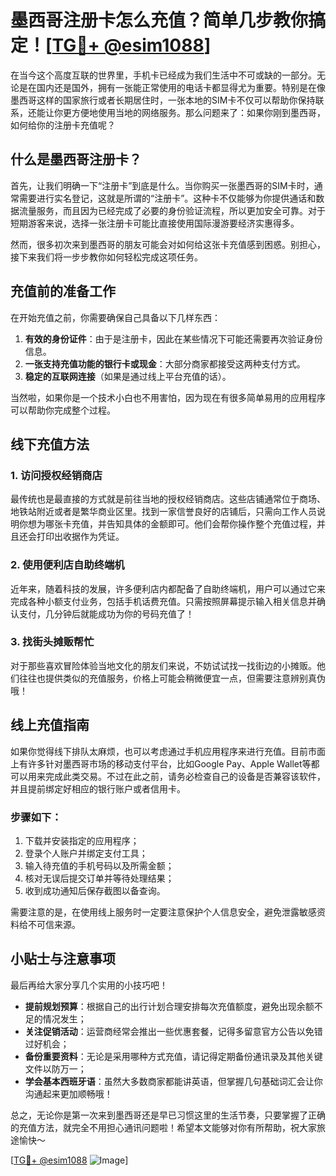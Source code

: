 # 墨西哥注册卡怎么充值？简单几步教你搞定！[[TG💪+ @esim1088](https://t.me/s/esim1088)]

在当今这个高度互联的世界里，手机卡已经成为我们生活中不可或缺的一部分。无论是在国内还是国外，拥有一张能正常使用的电话卡都显得尤为重要。特别是在像墨西哥这样的国家旅行或者长期居住时，一张本地的SIM卡不仅可以帮助你保持联系，还能让你更方便地使用当地的网络服务。那么问题来了：如果你刚到墨西哥，如何给你的注册卡充值呢？

## 什么是墨西哥注册卡？

首先，让我们明确一下“注册卡”到底是什么。当你购买一张墨西哥的SIM卡时，通常需要进行实名登记，这就是所谓的“注册卡”。这种卡不仅能够为你提供通话和数据流量服务，而且因为已经完成了必要的身份验证流程，所以更加安全可靠。对于短期游客来说，选择一张注册卡可能比直接使用国际漫游要经济实惠得多。

然而，很多初次来到墨西哥的朋友可能会对如何给这张卡充值感到困惑。别担心，接下来我们将一步步教你如何轻松完成这项任务。

## 充值前的准备工作

在开始充值之前，你需要确保自己具备以下几样东西：

1. **有效的身份证件**：由于是注册卡，因此在某些情况下可能还需要再次验证身份信息。
2. **一张支持充值功能的银行卡或现金**：大部分商家都接受这两种支付方式。
3. **稳定的互联网连接**（如果是通过线上平台充值的话）。

当然啦，如果你是一个技术小白也不用害怕，因为现在有很多简单易用的应用程序可以帮助你完成整个过程。

## 线下充值方法

### 1. 访问授权经销商店

最传统也是最直接的方式就是前往当地的授权经销商店。这些店铺通常位于商场、地铁站附近或者是繁华商业区里。找到一家信誉良好的店铺后，只需向工作人员说明你想为哪张卡充值，并告知具体的金额即可。他们会帮你操作整个充值过程，并且还会打印出收据作为凭证。

### 2. 使用便利店自助终端机

近年来，随着科技的发展，许多便利店内都配备了自助终端机，用户可以通过它来完成各种小额支付业务，包括手机话费充值。只需按照屏幕提示输入相关信息并确认支付，几分钟后就能成功为你的号码充值了！

### 3. 找街头摊贩帮忙

对于那些喜欢冒险体验当地文化的朋友们来说，不妨试试找一找街边的小摊贩。他们往往也提供类似的充值服务，价格上可能会稍微便宜一点，但需要注意辨别真伪哦！

## 线上充值指南

如果你觉得线下排队太麻烦，也可以考虑通过手机应用程序来进行充值。目前市面上有许多针对墨西哥市场的移动支付平台，比如Google Pay、Apple Wallet等都可以用来完成此类交易。不过在此之前，请务必检查自己的设备是否兼容该软件，并且提前绑定好相应的银行账户或者信用卡。

### 步骤如下：

1. 下载并安装指定的应用程序；
2. 登录个人账户并绑定支付工具；
3. 输入待充值的手机号码以及所需金额；
4. 核对无误后提交订单并等待处理结果；
5. 收到成功通知后保存截图以备查询。

需要注意的是，在使用线上服务时一定要注意保护个人信息安全，避免泄露敏感资料给不可信来源。

## 小贴士与注意事项

最后再给大家分享几个实用的小技巧吧！

- **提前规划预算**：根据自己的出行计划合理安排每次充值额度，避免出现余额不足的情况发生；
- **关注促销活动**：运营商经常会推出一些优惠套餐，记得多留意官方公告以免错过好机会；
- **备份重要资料**：无论是采用哪种方式充值，请记得定期备份通讯录及其他关键文件以防万一；
- **学会基本西班牙语**：虽然大多数商家都能讲英语，但掌握几句基础词汇会让你沟通起来更加顺畅哦！

总之，无论你是第一次来到墨西哥还是早已习惯这里的生活节奏，只要掌握了正确的充值方法，就完全不用担心通讯问题啦！希望本文能够对你有所帮助，祝大家旅途愉快～

[[TG💪+ @esim1088](https://t.me/s/esim1088) ![Image](https://i.postimg.cc/4NQfJmqS/Snipaste-2025-05-13-00-14-12.png)]